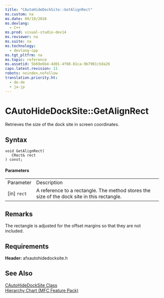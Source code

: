 ```yaml
---
title: "CAutoHideDockSite::GetAlignRect"
ms.custom: na
ms.date: 09/19/2016
ms.devlang: 
  - C++
ms.prod: visual-studio-dev14
ms.reviewer: na
ms.suite: na
ms.technology: 
  - devlang-cpp
ms.tgt_pltfrm: na
ms.topic: reference
ms.assetid: 5b69e6b4-4d01-4f08-81ca-9b7901c5da26
caps.latest.revision: 11
robots: noindex,nofollow
translation.priority.ht: 
  - de-de
  - ja-jp
---
```

# CAutoHideDockSite::GetAlignRect
Retrieves the size of the dock site in screen coordinates.  
  
## Syntax  
  
```  
void GetAlignRect(  
   CRect& rect  
) const;  
```  
  
#### Parameters  
  
|||  
|-|-|  
|Parameter|Description|  
|[in] `rect`|A reference to a rectangle. The method stores the size of the dock site in this rectangle.|  
  
## Remarks  
 The rectangle is adjusted for the offset margins so that they are not included.  
  
## Requirements  
 **Header:** afxautohidedocksite.h  
  
## See Also  
 [CAutoHideDockSite Class](../vs140/CAutoHideDockSite-Class.md)   
 [Hierarchy Chart (MFC Feature Pack)](../vs140/Hierarchy-Chart.md)